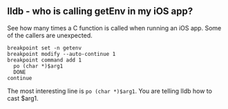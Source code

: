 ## lldb - who is calling getEnv in my iOS app?
See how many times a C function is called when running an iOS app.  Some of the callers are unexpected.
```
breakpoint set -n getenv
breakpoint modify --auto-continue 1
breakpoint command add 1
  po (char *)$arg1
  DONE
continue
```
The most interesting line is `po (char *)$arg1`.  You are telling lldb how to cast $arg1.
